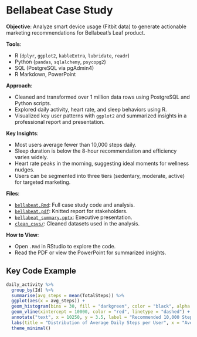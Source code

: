 # Bellabeat Case Study

**Objective**: Analyze smart device usage (Fitbit data) to generate actionable marketing recommendations for Bellabeat’s Leaf product.

**Tools**:  
- R (`dplyr`, `ggplot2`, `kableExtra`, `lubridate`, `readr`)  
- Python (`pandas`, `sqlalchemy`, `psycopg2`)  
- SQL (PostgreSQL via pgAdmin4)  
- R Markdown, PowerPoint

**Approach**:
- Cleaned and transformed over 1 million data rows using PostgreSQL and Python scripts.
- Explored daily activity, heart rate, and sleep behaviors using R.
- Visualized key user patterns with `ggplot2` and summarized insights in a professional report and presentation.

**Key Insights**:
- Most users average fewer than 10,000 steps daily.
- Sleep duration is below the 8-hour recommendation and efficiency varies widely.
- Heart rate peaks in the morning, suggesting ideal moments for wellness nudges.
- Users can be segmented into three tiers (sedentary, moderate, active) for targeted marketing.

**Files**:
- [`bellabeat.Rmd`](bellabeat.Rmd): Full case study code and analysis.
- [`bellabeat.pdf`](bellabeat.pdf): Knitted report for stakeholders.
- [`bellabeat_summary.pptx`](bellabeat_summary.pptx): Executive presentation.
- [`clean_csvs/`](clean_csvs/): Cleaned datasets used in the analysis.

**How to View**:  
- Open `.Rmd` in RStudio to explore the code.  
- Read the PDF or view the PowerPoint for summarized insights.

## Key Code Example
```r
daily_activity %>%
  group_by(Id) %>%
  summarise(avg_steps = mean(TotalSteps)) %>%
  ggplot(aes(x = avg_steps)) +
  geom_histogram(bins = 30, fill = "darkgreen", color = "black", alpha = 0.75) +
  geom_vline(xintercept = 10000, color = "red", linetype = "dashed") +
  annotate("text", x = 10250, y = 3.5, label = "Recommended 10,000 Steps", color = "red", size = 3.5, hjust = 0) +
  labs(title = "Distribution of Average Daily Steps per User", x = "Average Steps", y = "Count of Users") +
  theme_minimal()
